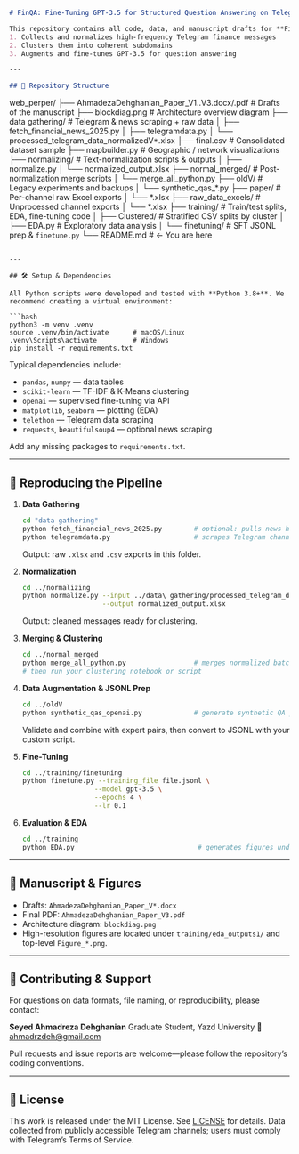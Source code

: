 
```markdown
# FinQA: Fine-Tuning GPT-3.5 for Structured Question Answering on Telegram Financial Data

This repository contains all code, data, and manuscript drafts for **FinQA**, a pipeline that  
1. Collects and normalizes high-frequency Telegram finance messages  
2. Clusters them into coherent subdomains  
3. Augments and fine-tunes GPT-3.5 for question answering  

---

## 📂 Repository Structure

```

web\_perper/
├── AhmadezaDehghanian\_Paper\_V1..V3.docx/.pdf   # Drafts of the manuscript
├── blockdiag.png                               # Architecture overview diagram
├── data gathering/                             # Telegram & news scraping + raw data
│   ├── fetch\_financial\_news\_2025.py
│   ├── telegramdata.py
│   └── processed\_telegram\_data\_normalizedV\*.xlsx
├── final.csv                                   # Consolidated dataset sample
├── mapbuilder.py                               # Geographic / network visualizations
├── normalizing/                                # Text-normalization scripts & outputs
│   ├── normalize.py
│   └── normalized\_output.xlsx
├── normal\_merged/                              # Post-normalization merge scripts
│   └── merge\_all\_python.py
├── oldV/                                       # Legacy experiments and backups
│   └── synthetic\_qas\_\*.py
├── paper/                                      # Per-channel raw Excel exports
│   └── \*.xlsx
├── raw\_data\_excels/                            # Unprocessed channel exports
│   └── \*.xlsx
├── training/                                   # Train/test splits, EDA, fine-tuning code
│   ├── Clustered/                             # Stratified CSV splits by cluster
│   ├── EDA.py                                 # Exploratory data analysis
│   └── finetuning/                            # SFT JSONL prep & `finetune.py`
└── README.md                                   # ← You are here

````

---

## 🛠 Setup & Dependencies

All Python scripts were developed and tested with **Python 3.8+**. We recommend creating a virtual environment:

```bash
python3 -m venv .venv
source .venv/bin/activate      # macOS/Linux
.venv\Scripts\activate         # Windows
pip install -r requirements.txt
````

Typical dependencies include:

* `pandas`, `numpy` — data tables
* `scikit-learn` — TF-IDF & K-Means clustering
* `openai` — supervised fine-tuning via API
* `matplotlib`, `seaborn` — plotting (EDA)
* `telethon` — Telegram data scraping
* `requests`, `beautifulsoup4` — optional news scraping

Add any missing packages to `requirements.txt`.

---

## 🚀 Reproducing the Pipeline

1. **Data Gathering**

   ```bash
   cd "data gathering"
   python fetch_financial_news_2025.py        # optional: pulls news headlines
   python telegramdata.py                     # scrapes Telegram channels
   ```

   Output: raw `.xlsx` and `.csv` exports in this folder.

2. **Normalization**

   ```bash
   cd ../normalizing
   python normalize.py --input ../data\ gathering/processed_telegram_data.xlsx \
                       --output normalized_output.xlsx
   ```

   Output: cleaned messages ready for clustering.

3. **Merging & Clustering**

   ```bash
   cd ../normal_merged
   python merge_all_python.py                 # merges normalized batches
   # then run your clustering notebook or script
   ```

4. **Data Augmentation & JSONL Prep**

   ```bash
   cd ../oldV
   python synthetic_qas_openai.py             # generate synthetic QA pairs
   ```

   Validate and combine with expert pairs, then convert to JSONL with your custom script.

5. **Fine-Tuning**

   ```bash
   cd ../training/finetuning
   python finetune.py --training_file file.jsonl \
                     --model gpt-3.5 \
                     --epochs 4 \
                     --lr 0.1
   ```

6. **Evaluation & EDA**

   ```bash
   cd ../training
   python EDA.py                               # generates figures under eda_outputs1/
   ```

---

## 📄 Manuscript & Figures

* Drafts: `AhmadezaDehghanian_Paper_V*.docx`
* Final PDF: `AhmadezaDehghanian_Paper_V3.pdf`
* Architecture diagram: `blockdiag.png`
* High-resolution figures are located under `training/eda_outputs1/` and top-level `Figure_*.png`.

---

## 🤝 Contributing & Support

For questions on data formats, file naming, or reproducibility, please contact:

**Seyed Ahmadreza Dehghanian**
Graduate Student, Yazd University
📧 [ahmadrzdeh@gmail.com](mailto:ahmadrzdeh@gmail.com)

Pull requests and issue reports are welcome—please follow the repository’s coding conventions.

---

## 📜 License

This work is released under the MIT License. See [LICENSE](LICENSE) for details.
Data collected from publicly accessible Telegram channels; users must comply with Telegram’s Terms of Service.

```

```
